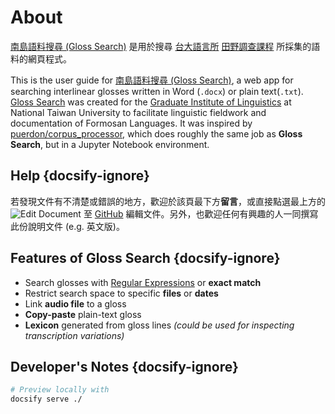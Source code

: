 
# About

 [南島語料搜尋 (Gloss Search)](https://glosss.yongfu.name) 是用於搜尋 [台大語言所](https://linguistics.ntu.edu.tw) [田野調查課程](https://nol2.aca.ntu.edu.tw/nol/coursesearch/print_table.php?course_id=142%20M0210&class=&dpt_code=1420&ser_no=10017&semester=108-2&lang=CH) 所採集的語料的網頁程式。

This is the user guide for [南島語料搜尋 (Gloss Search)](https://glosss.yongfu.name), a web app for searching interlinear glosses written in Word (`.docx`) or plain text(`.txt`). [Gloss Search](https://glosss.yongfu.name) was created for the [Graduate Institute of Linguistics](https://linguistics.ntu.edu.tw) at National Taiwan University to facilitate linguistic fieldwork and documentation of Formosan Languages. It was inspired by [puerdon/corpus_processor](https://github.com/puerdon/corpus_processor), which does roughly the same job as **Gloss Search**, but in a Jupyter Notebook environment.


## Help {docsify-ignore}

若發現文件有不清楚或錯誤的地方，歡迎於該頁最下方**留言**，或直接點選最上方的 ![Edit Document](https://github.githubassets.com/images/icons/emoji/memo.png ':class=emoji') 至 [GitHub](https://github.com) 編輯文件。另外，也歡迎任何有興趣的人一同撰寫此份說明文件 (e.g. 英文版)。


## Features of Gloss Search {docsify-ignore}

- Search glosses with [Regular Expressions](https://en.wikipedia.org/wiki/Regular_expression) or **exact match**
- Restrict search space to specific **files** or **dates**
- Link **audio file** to a gloss
- **Copy-paste** plain-text gloss
- **Lexicon** generated from gloss lines *(could be used for inspecting transcription variations)*

  

## Developer's Notes {docsify-ignore}

```bash
# Preview locally with
docsify serve ./
```
